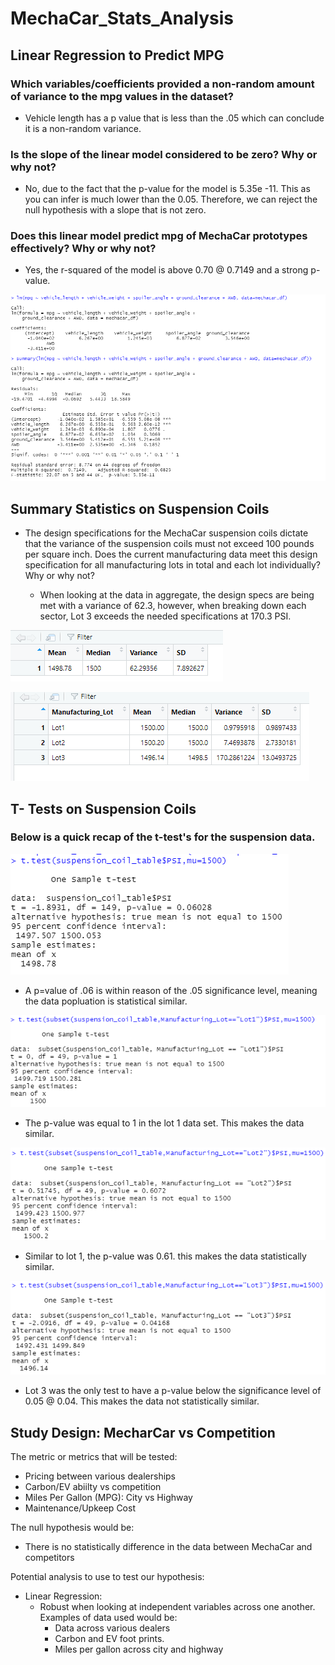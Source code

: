 # MechaCar_Stats_Analysis 
## Linear Regression to Predict MPG

### Which variables/coefficients provided a non-random amount of variance to the mpg values in the dataset?
* Vehicle length has a p value that is less than the .05 which can conclude it is a non-random variance.
### Is the slope of the linear model considered to be zero? Why or why not?
* No, due to the fact that the p-value for the model is 5.35e -11. This as you can infer is much lower than the 0.05. Therefore, we can reject the null hypothesis with a slope that is not zero. 
### Does this linear model predict mpg of MechaCar prototypes effectively? Why or why not?
* Yes, the r-squared of the model is above 0.70 @ 0.7149 and a strong p-value.

![](images/Linear_Regression.png)

## Summary Statistics on Suspension Coils 
* The design specifications for the MechaCar suspension coils dictate that the variance of the suspension coils must not exceed 100 pounds per square inch. Does the current manufacturing data meet this design specification for all manufacturing lots in total and each lot individually? Why or why not?

    * When looking at the data in aggregate, the design specs are being met with a variance of 62.3, however, when breaking down each sector, Lot 3 exceeds the needed specifications at 170.3 PSI.

![](images/Summarize_Coil_Stats.png)

![](images/Summarize_lot_stats.png)

## T- Tests on Suspension Coils 
### Below is a quick recap of the t-test's for the suspension data.
![](images/Challenge_15.Del3.t-test.png)
* A p=value of .06 is within reason of the .05 significance level, meaning the data popluation is statistical similar. 

![](images/Challenge_15.Del3.t-test_lot1.png)
* The p-value was equal to 1 in the lot 1 data set. This makes the data similar. 

![](images/Challenge_15.Del3.t-test_lot2.png)
* Similar to lot 1, the p-value was 0.61. this makes the data statistically similar. 

![](images/Challenge_15.Del3.t-test_lot3.png)
* Lot 3 was the only test to have a p-value below the significance level of 0.05 @ 0.04. This makes the data not statistically similar. 

## Study Design: MecharCar vs Competition 

The metric or metrics that will be tested:
* Pricing between various dealerships
* Carbon/EV abiilty vs competition 
* Miles Per Gallon (MPG): City vs Highway
* Maintenance/Upkeep Cost

The null hypothesis would be: 
* There is no statistically difference in the data between MechaCar and competitors

Potential analysis to use to test our hypothesis: 
* Linear Regression:
    * Robust when looking at independent variables across one another. Examples of data used would be:
         * Data across various dealers
         * Carbon and EV foot prints. 
         * Miles per gallon across city and highway 
         
